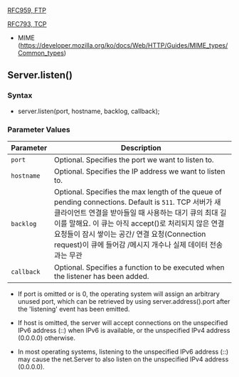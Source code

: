 
[RFC959, FTP]('https://datatracker.ietf.org/doc/html/rfc959')

[RFC793, TCP]('https://www.ietf.org/rfc/rfc793.txt')


- MIME (https://developer.mozilla.org/ko/docs/Web/HTTP/Guides/MIME_types/Common_types)

## Server.listen()
### Syntax
- server.listen(port, hostname, backlog, callback);
### Parameter Values

| Parameter | Description |
|-----------|-------------|
| `port` | Optional. Specifies the port we want to listen to. |
| `hostname` | Optional. Specifies the IP address we want to listen to. |
| `backlog` | Optional. Specifies the max length of the queue of pending connections. Default is `511`. TCP 서버가 새 클라이언트 연결을 받아들일 때 사용하는 대기 큐의 최대 길이를 말해요. 이 큐는  아직 accept()로 처리되지 않은 연결 요청들이 잠시 쌓이는 공간/ 연결 요청(Connection request)이 큐에 들어감 /메시지 개수나 실제 데이터 전송과는 무관 |
| `callback` | Optional. Specifies a function to be executed when the listener has been added. |



- If port is omitted or is 0, the operating system will assign an arbitrary unused port, which can be retrieved by using server.address().port after the 'listening' event has been emitted.

- If host is omitted, the server will accept connections on the unspecified IPv6 address (::) when IPv6 is available, or the unspecified IPv4 address (0.0.0.0) otherwise.

- In most operating systems, listening to the unspecified IPv6 address (::) may cause the net.Server to also listen on the unspecified IPv4 address (0.0.0.0).